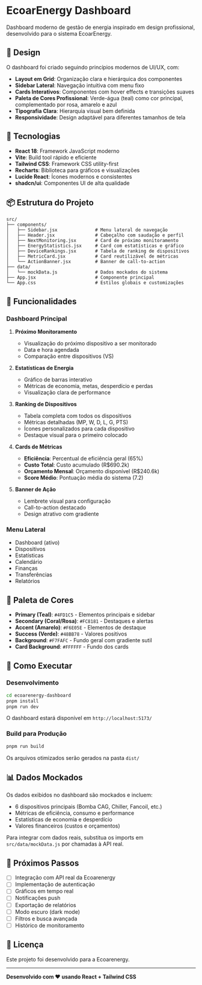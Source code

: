 # EcoarEnergy Dashboard

Dashboard moderno de gestão de energia inspirado em design profissional, desenvolvido para o sistema EcoarEnergy.

## 🎨 Design

O dashboard foi criado seguindo princípios modernos de UI/UX, com:

- **Layout em Grid**: Organização clara e hierárquica dos componentes
- **Sidebar Lateral**: Navegação intuitiva com menu fixo
- **Cards Interativos**: Componentes com hover effects e transições suaves
- **Paleta de Cores Profissional**: Verde-água (teal) como cor principal, complementado por rosa, amarelo e azul
- **Tipografia Clara**: Hierarquia visual bem definida
- **Responsividade**: Design adaptável para diferentes tamanhos de tela

## 🚀 Tecnologias

- **React 18**: Framework JavaScript moderno
- **Vite**: Build tool rápido e eficiente
- **Tailwind CSS**: Framework CSS utility-first
- **Recharts**: Biblioteca para gráficos e visualizações
- **Lucide React**: Ícones modernos e consistentes
- **shadcn/ui**: Componentes UI de alta qualidade

## 📦 Estrutura do Projeto

```
src/
├── components/
│   ├── Sidebar.jsx              # Menu lateral de navegação
│   ├── Header.jsx               # Cabeçalho com saudação e perfil
│   ├── NextMonitoring.jsx       # Card de próximo monitoramento
│   ├── EnergyStatistics.jsx     # Card com estatísticas e gráfico
│   ├── DeviceRankings.jsx       # Tabela de ranking de dispositivos
│   ├── MetricCard.jsx           # Card reutilizável de métricas
│   └── ActionBanner.jsx         # Banner de call-to-action
├── data/
│   └── mockData.js              # Dados mockados do sistema
├── App.jsx                      # Componente principal
└── App.css                      # Estilos globais e customizações
```

## 🎯 Funcionalidades

### Dashboard Principal

1. **Próximo Monitoramento**
   - Visualização do próximo dispositivo a ser monitorado
   - Data e hora agendada
   - Comparação entre dispositivos (VS)

2. **Estatísticas de Energia**
   - Gráfico de barras interativo
   - Métricas de economia, metas, desperdício e perdas
   - Visualização clara de performance

3. **Ranking de Dispositivos**
   - Tabela completa com todos os dispositivos
   - Métricas detalhadas (MP, W, D, L, G, PTS)
   - Ícones personalizados para cada dispositivo
   - Destaque visual para o primeiro colocado

4. **Cards de Métricas**
   - **Eficiência**: Percentual de eficiência geral (65%)
   - **Custo Total**: Custo acumulado (R$690.2k)
   - **Orçamento Mensal**: Orçamento disponível (R$240.6k)
   - **Score Médio**: Pontuação média do sistema (7.2)

5. **Banner de Ação**
   - Lembrete visual para configuração
   - Call-to-action destacado
   - Design atrativo com gradiente

### Menu Lateral

- Dashboard (ativo)
- Dispositivos
- Estatísticas
- Calendário
- Finanças
- Transferências
- Relatórios

## 🎨 Paleta de Cores

- **Primary (Teal)**: `#4FD1C5` - Elementos principais e sidebar
- **Secondary (Coral/Rosa)**: `#FC8181` - Destaques e alertas
- **Accent (Amarelo)**: `#F6E05E` - Elementos de destaque
- **Success (Verde)**: `#48BB78` - Valores positivos
- **Background**: `#F7FAFC` - Fundo geral com gradiente sutil
- **Card Background**: `#FFFFFF` - Fundo dos cards

## 🔧 Como Executar

### Desenvolvimento

```bash
cd ecoarenergy-dashboard
pnpm install
pnpm run dev
```

O dashboard estará disponível em `http://localhost:5173/`

### Build para Produção

```bash
pnpm run build
```

Os arquivos otimizados serão gerados na pasta `dist/`

## 📊 Dados Mockados

Os dados exibidos no dashboard são mockados e incluem:

- 6 dispositivos principais (Bomba CAG, Chiller, Fancoil, etc.)
- Métricas de eficiência, consumo e performance
- Estatísticas de economia e desperdício
- Valores financeiros (custos e orçamentos)

Para integrar com dados reais, substitua os imports em `src/data/mockData.js` por chamadas à API real.

## 🎯 Próximos Passos

- [ ] Integração com API real da Ecoarenergy
- [ ] Implementação de autenticação
- [ ] Gráficos em tempo real
- [ ] Notificações push
- [ ] Exportação de relatórios
- [ ] Modo escuro (dark mode)
- [ ] Filtros e busca avançada
- [ ] Histórico de monitoramento

## 📝 Licença

Este projeto foi desenvolvido para a Ecoarenergy.

---

**Desenvolvido com ❤️ usando React + Tailwind CSS**


